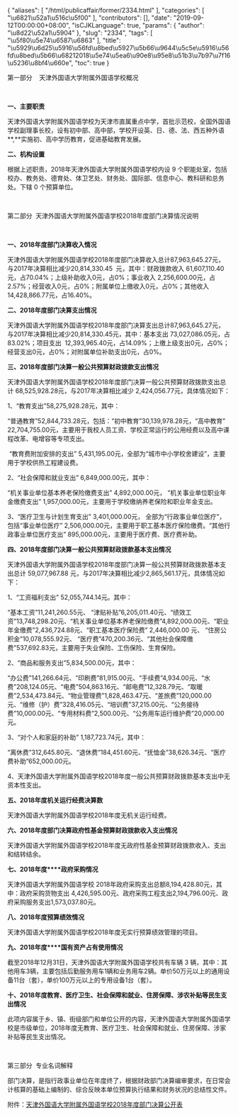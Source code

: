 {
    "aliases": [
        "/html/publicaffair/former/2334.html"
    ],
    "categories": [
        "\u6821\u52a1\u516c\u5f00"
    ],
    "contributors": [],
    "date": "2019-09-12T00:00:00+08:00",
    "isCJKLanguage": true,
    "params": {
        "author": "\u8d22\u52a1\u5904"
    },
    "slug": "2334",
    "tags": [
        "\u5f80\u5e74\u6587\u6863"
    ],
    "title": "\u5929\u6d25\u5916\u56fd\u8bed\u5927\u5b66\u9644\u5c5e\u5916\u56fd\u8bed\u5b66\u68212018\u5e74\u5ea6\u90e8\u95e8\u51b3\u7b97\u7f16\u5236\u8bf4\u660e",
    "toc": true
}

 



第一部分    天津外国语大学附属外国语学校概况



 

 



 

**一、主要职责**



 

天津外国语大学附属外国语学校为天津市直属重点中学，首批示范校，全国外国语学校副理事长校，设有初中部、高中部，学校开设英、日、德、法、西五种外语**,**实施初、高中学历教育，促进基础教育发展。



 

**二、机构设置**



 

根据上述职责，2018年天津外国语大学附属外国语学校内设 9 个职能处室，包括校办、教务处、德育处、体卫艺处、财务处、国际部、信息中心、教科研和总务处。下辖 0 个预算单位。



 

 



 

第二部分  天津外国语大学附属外国语学校2018年度部门决算情况说明



 

 



 

**一、2018年度部门决算收入情况**



 

天津外国语大学附属外国语学校2018年度部门决算收入总计87,963,645.27元，与2017年决算相比减少20,814,330.45  元，其中：财政拨款收入 61,607,110.40元，占70.04%；上级补助收入0元，占0%；事业收入 2,256,600.00元，占2.57%；经营收入0元，占0%；附属单位上缴收入0元，占0%；其他收入14,428,866.77元，占16.40%。



 

**二、2018年度部门决算支出情况**



 

天津外国语大学附属外国语学校2018年度部门决算支出总计87,963,645.27元，与2017年决算相比减少20,814,330.45元，其中：基本支出 73,027,086.05元，占83.02%；项目支出  12,393,965.40元，占14.09%；上缴上级支出0元，占0%；经营支出0元，占0%；对附属单位补助支出0元，占0%。



 

**三、2018年度部门决算一般公共预算财政拨款支出情况**



 

天津外国语大学附属外国语学校2018年度部门决算一般公共预算财政拨款支出总计 68,525,928.28元，与2017年决算相比减少 2,424,056.77元，具体情况如下：



 

1、“教育支出”58,275,928.28元，其中：



 

“普通教育”52,844,733.28元，包括：“初中教育”30,139,978.28元，“高中教育” 22,704,755.00元，主要用于我校人员工资、学校正常运行的公用经费以及高中课程改革、电增容等专项支出。



 

 “教育费附加安排的支出” 5,431,195.00元，全部为“城市中小学校舍建设”，主要用于学校供热工程建设费。



 

2、“社会保障和就业支出” 6,849,000.00元，其中：



 

“机关事业单位基本养老保险缴费支出” 4,892,000.00元， “机关事业单位职业年金缴费支出” 1,957,000.00元，主要用于学校缴纳养老保险和职业年金支出。



 

3、“医疗卫生与计划生育支出” 3,401,000.00元， 全部为“行政事业单位医疗”，包括“事业单位医疗” 2,506,000.00元，主要用于职工基本医疗保险缴费。“其他行政事业单位医疗支出” 895,000.00元，主要用于医疗费、医疗费补助。



 

**四、2018年度部门决算一般公共预算财政拨款基本支出情况**



 

天津外国语大学附属外国语学校2018年度部门决算一般公共预算财政拨款基本支出总计 59,077,967.88 元，与2017年决算相比减少2,865,561.17元，具体情况如下：



 

1、“工资福利支出” 52,055,744.14元。其中：



 

“基本工资”11,241,260.55元、
“津贴补贴”6,205,011.40元、“绩效工资”13,748,298.20元、“机关事业单位基本养老保险缴费”4,892,000.00元、“职业年金缴费”2,436,724.88元、“职工基本医疗保险费” 2,446,000.00 元、 “住房公积金”10,078,555.92元、
“医疗费”470,200.36元、“其他社会保障缴费”537,692.83元，主要用于失业保险、工伤保险、生育保险。



 

2、“商品和服务支出”5,834,500.00元，其中：



 

“办公费”141,266.64元、“印刷费”81,915.00元、“手续费”4,934.00元、“水费”208,124.05元、“电费”504,863.16元、“邮电费”12,328.79元、“取暖费”2,534,473.84元、“物业管理费”1,828,463.47元、“差旅费”120,000.00元、“维修（护）费”328,416.05元、“培训费”37,215.00元、“公务接待费”10,000.00元、“专用材料费”2,500.00元、“公务用车运行维护费”20,000.00元。



 

3、“对个人和家庭的补助” 1,187,723.74元，其中：



 

“离休费”312,645.80元、“退休费”184,451.60元、“抚恤金”38,626.34元、“医疗费补助”652,000.00元。



 

4、天津外国语大学附属外国语学校2018年度一般公共预算财政拨款基本支出中无资本性支出。



 

**五、2018年度机关运行经费决算数**



 

天津外国语大学附属外国语学校2018年度无机关运行经费。



 

**六、2018年度部门决算政府性基金预算财政拨款收入支出情况**



 

天津外国语大学附属外国语学校2018年度无政府性基金预算财政拨款收入、支出和结转结余。



 

**七、****2018****年度****政府采购情况**



 

天津外国语大学附属外国语学校 2018年政府采购支出总额8,194,428.80元，其中：政府采购货物支出 4,426,595.00元、政府采购工程支出2,194,796.00元、政府采购服务支出1,573,037.80元。



 

**八、2018年度预算绩效情况**



 

天津外国语大学附属外国语学校2018年度无实行预算绩效管理的项目。



 

**九、****2018****年度****国有资产占有使用情况**



 

截至2018年12月31日，天津外国语大学附属外国语学校共有车辆 3 辆，其中：其他用车3辆，主要包括后勤服务用车1辆和业务用车2辆。单价50万元以上的通用设备11台（套），单价100万元以上的专用设备1台（套）。



 

**十、2018年度教育、医疗卫生、社会保障和就业、住房保障、涉农补贴等民生支出情况**



 

此项内容属于乡、镇、街级部门和单位公开的内容，天津外国语大学附属外国语学校是市级单位，2018年度无教育、医疗卫生、社会保障和就业、住房保障、涉家补贴等民生支出情况。



 

 



 

第三部分  专业名词解释



 

部门决算，是指行政事业单位在年度终了，根据财政部门决算编审要求，在日常会计核算的基础上编制的、综合反映本单位预算执行结果和财务状况的总结性文件。



 

  





附件：[天津外国语大学附属外国语学校2018年度部门决算公开表](http://tfls.tj.edu.cn/images/soft/190912/1-1Z912140110327.xls)


